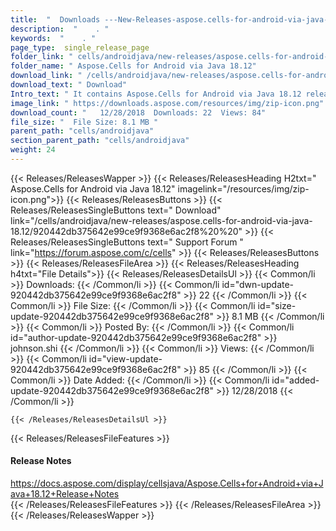 ```yaml
---
title:  "  Downloads ---New-Releases-aspose.cells-for-android-via-java-18.12 . " 
description:  "    . " 
keywords:  "    . " 
page_type:  single_release_page
folder_link: " cells/androidjava/new-releases/aspose.cells-for-android-via-java-18.12/"
folder_name: " Aspose.Cells for Android via Java 18.12"
download_link: " /cells/androidjava/new-releases/aspose.cells-for-android-via-java-18.12/920442db375642e99ce9f9368e6ac2f8"
download_text: " Download"
Intro_text: " It contains Aspose.Cells for Android via Java 18.12 release."
image_link: " https://downloads.aspose.com/resources/img/zip-icon.png"
download_count: "   12/28/2018  Downloads: 22  Views: 84"
file_size: "  File Size: 8.1 MB "
parent_path: "cells/androidjava"
section_parent_path: "cells/androidjava"
weight: 24 
---
```


{{< Releases/ReleasesWapper >}}
  {{< Releases/ReleasesHeading H2txt=" Aspose.Cells for Android via Java 18.12" imagelink="/resources/img/zip-icon.png">}}
  {{< Releases/ReleasesButtons >}}
    {{< Releases/ReleasesSingleButtons text=" Download" link="/cells/androidjava/new-releases/aspose.cells-for-android-via-java-18.12/920442db375642e99ce9f9368e6ac2f8%20%20" >}}
    {{< Releases/ReleasesSingleButtons text=" Support Forum " link="https://forum.aspose.com/c/cells" >}}
  {{< Releases/ReleasesButtons >}}
  {{< Releases/ReleasesFileArea >}}
    {{< Releases/ReleasesHeading h4txt="File Details">}}
    {{< Releases/ReleasesDetailsUl >}}
            {{< Common/li  >}} Downloads: {{< /Common/li >}} 
      {{< Common/li id="dwn-update-920442db375642e99ce9f9368e6ac2f8" >}} 22 {{< /Common/li >}} 
      {{< Common/li  >}} File Size: {{< /Common/li >}} 
      {{< Common/li id="size-update-920442db375642e99ce9f9368e6ac2f8" >}} 8.1 MB {{< /Common/li >}} 
      {{< Common/li  >}} Posted By: {{< /Common/li >}} 
      {{< Common/li id="author-update-920442db375642e99ce9f9368e6ac2f8" >}} johnson.shi {{< /Common/li >}} 
      {{< Common/li  >}} Views: {{< /Common/li >}} 
      {{< Common/li id="view-update-920442db375642e99ce9f9368e6ac2f8" >}} 85 {{< /Common/li >}} 
      {{< Common/li  >}} Date Added: {{< /Common/li >}} 
      {{< Common/li id="added-update-920442db375642e99ce9f9368e6ac2f8" >}} 12/28/2018 {{< /Common/li >}} 

    {{< /Releases/ReleasesDetailsUl >}}

  {{< Releases/ReleasesFileFeatures >}}
      <h4>Release Notes</h4><div><a href="https://docs.aspose.com/display/cellsjava/Aspose.Cells+for+Android+via+Java+18.12+Release+Notes">https://docs.aspose.com/display/cellsjava/Aspose.Cells+for+Android+via+Java+18.12+Release+Notes</a></div>
  {{< /Releases/ReleasesFileFeatures >}}
 {{< /Releases/ReleasesFileArea >}}
{{< /Releases/ReleasesWapper >}}


